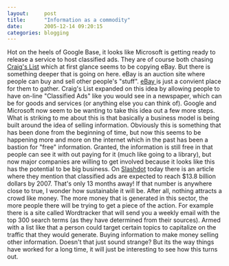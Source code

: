 ```yaml
---
layout:     post
title:      "Information as a commodity"
date:       2005-12-14 09:20:15
categories: blogging
---
```

Hot on the heels of Google Base, it looks like Microsoft is getting ready to release a service to host classified ads. They are of course both chasing [Craig's List](http://www.craigslist.org/) which at first glance seems to be copying eBay. But there is something deeper that is going on here. eBay is an auction site where people can buy and sell other people's "stuff". [eBay ](http://ebay.com) is just a convient place for them to gather. Craig's List expanded on this idea by allowing people to have on-line "Classified Ads" like you would see in a newspaper, which can be for goods and services (or anything else you can think of). Google and Microsoft now seem to be wanting to take this idea out a few more steps. What is striking to me about this is that basically a business model is being built around the idea of selling information. Obviously this is something that has been done from the beginning of time, but now this seems to be happening more and more on the internet which in the past has been a bastion for "free" information. Granted, the information is still free in that people can see it with out paying for it (much like going to a library), but now major companies are willing to get involved because it looks like this has the potential to be big business. On [Slashdot](http://slashdot.org) today there is an article where they mention that classified ads are expected to reach $13.8 billion dollars by 2007. That's only 13 months away! If that number is anywhere close to true, I wonder how sustainable it will be. After all, nothing attracts a crowd like money. The more money that is generated in this sector, the more people there will be trying to get a piece of the action. For example there is a site called Wordtracker that will send you a weekly email with the top 300 search terms (as they have determined from their sources). Armed with a list like that a person could target certain topics to capitalize on the traffic that they would generate. Buying information to make money selling other information. Doesn't that just sound strange? But its the way things have worked for a long time, it will just be interesting to see how this turns out. 

